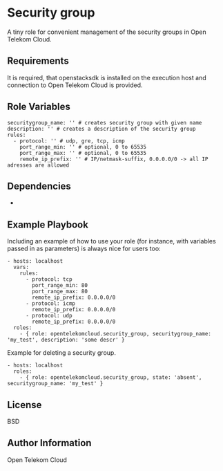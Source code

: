 Security group
==============

A tiny role for convenient management of the security groups in Open Telekom Cloud.

Requirements
------------

It is required, that openstacksdk is installed on the execution host and connection to Open Telekom Cloud is provided.

Role Variables
--------------

    securitygroup_name: '' # creates security group with given name
    description: '' # creates a description of the security group
    rules:
      - protocol: '' # udp, gre, tcp, icmp
        port_range_min: '' # optional, 0 to 65535
        port_range_max: '' # optional, 0 to 65535
        remote_ip_prefix: '' # IP/netmask-suffix, 0.0.0.0/0 -> all IP adresses are allowed

Dependencies
------------

-

Example Playbook
----------------

Including an example of how to use your role (for instance, with variables passed in as parameters) is always nice for users too:

    - hosts: localhost
      vars:
        rules:
          - protocol: tcp
            port_range_min: 80
            port_range_max: 80
            remote_ip_prefix: 0.0.0.0/0
          - protocol: icmp
            remote_ip_prefix: 0.0.0.0/0
          - protocol: udp
            remote_ip_prefix: 0.0.0.0/0
      roles:
        - { role: opentelekomcloud.security_group, securitygroup_name: 'my_test', description: 'some descr' }
  
Example for deleting a security group.
    
    - hosts: localhost
      roles:
        - { role: opentelekomcloud.security_group, state: 'absent', securitygroup_name: 'my_test' }

License
-------

BSD

Author Information
------------------

Open Telekom Cloud
